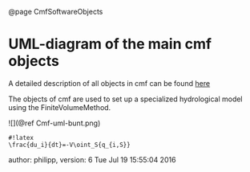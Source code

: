 @page CmfSoftwareObjects

# UML-diagram of the main cmf objects

A detailed description of all objects in cmf can be found
[here](/chrome/site/doxygen/inherits.html)

The objects of cmf are used to set up a specialized hydrological model
using the FiniteVolumeMethod.

![](@ref Cmf-uml-bunt.png)

    #!latex
    \frac{du_i}{dt}=-V\oint_S{q_{i,S}}

author: philipp, version: 6 Tue Jul 19 15:55:04 2016
